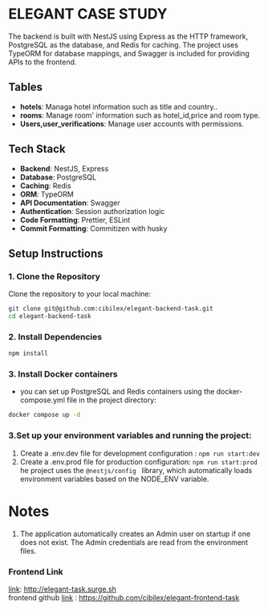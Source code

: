 
# ELEGANT CASE STUDY
The backend is built with NestJS using Express as the HTTP framework, PostgreSQL as the database, and Redis for caching. The project uses TypeORM for database mappings, and Swagger is included for providing APIs to the frontend.

## Tables

- **hotels**: Managa hotel information such as title and country..
- **rooms**: Manage room' information such as hotel_id,price and room type.
- **Users,user_verifications**: Manage user accounts with permissions.
  
## Tech Stack

- **Backend**: NestJS, Express
- **Database**: PostgreSQL
- **Caching**: Redis
- **ORM**: TypeORM
- **API Documentation**: Swagger
- **Authentication**: Session authorization logic
- **Code Formatting**: Prettier, ESLint
- **Commit Formatting**: Commitizen with husky

## Setup Instructions

### 1. Clone the Repository

Clone the repository to your local machine:

```bash
git clone git@github.com:cibilex/elegant-backend-task.git
cd elegant-backend-task
```

### 2. Install Dependencies

```bash
npm install
```

### 3. Install Docker containers

- you can set up PostgreSQL and Redis containers using the docker-compose.yml file in the project directory:

```bash
docker compose up -d
```

### 3.Set up your environment variables and running the project:

1. Create a .env.dev file for development configuration : `npm run start:dev`
2. Create a .env.prod file for production configuration: `npm run start:prod`
   he project uses the `@nestjs/config ` library, which automatically loads environment variables based on the NODE_ENV variable.

# Notes

1. The application automatically creates an Admin user on startup if one does not exist. The Admin credentials are read from the environment files.


### Frontend Link
[link](http://elegant-task.surge.sh): http://elegant-task.surge.sh         
frontend github [link](https://github.com/cibilex/elegant-frontend-task) : https://github.com/cibilex/elegant-frontend-task

